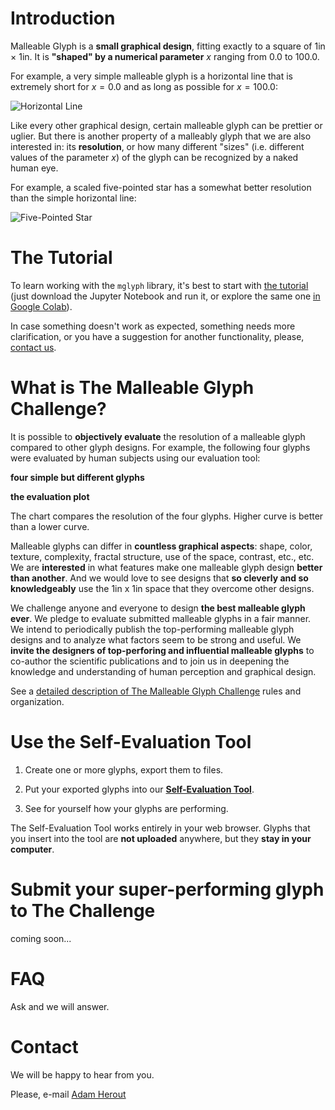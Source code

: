 # Introduction

Malleable Glyph is a **small graphical design**, fitting exactly to a square of 1in × 1in. It is **"shaped" by a numerical parameter** $x$ ranging from $0.0$ to $100.0$.

For example, a very simple malleable glyph is a horizontal line that is extremely short for $x=0.0$ and as long as possible for $x=100.0$:

![Horizontal Line](docs/images/simple-horizontal-line.png)

Like every other graphical design, certain malleable glyph can be prettier or uglier.  But there is another property of a malleably glyph that we are also interested in: its **resolution**, or how many different "sizes" (i.e. different values of the parameter $x$) of the glyph can be recognized by a naked human eye.

For example, a scaled five-pointed star has a somewhat better resolution than the simple horizontal line:

![Five-Pointed Star](docs/images/five-pointed-star.png)

# The Tutorial

To learn working with the `mglyph` library, it's best to start with [the tutorial](tutorials/mglyph&#32;tutorial.ipynb) (just download the Jupyter Notebook and run it, or explore the same one [in Google Colab](https://colab.research.google.com/drive/1eQmNN7cZu1zaxfHbRYQZ2t-C6E5R5P2W?usp=sharing)).

In case something doesn't work as expected, something needs more clarification, or you have a suggestion for another functionality, please, [contact us](https://www.fit.vut.cz/person/herout/).

# What is The Malleable Glyph Challenge?

It is possible to **objectively evaluate** the resolution of a malleable glyph compared to other glyph designs.  For example, the following four glyphs were evaluated by human subjects using our evaluation tool:

**four simple but different glyphs**

**the evaluation plot**

The chart compares the resolution of the four glyphs.  Higher curve is better than a lower curve.  

Malleable glyphs can differ in **countless graphical aspects**: shape, color, texture, complexity, fractal structure, use of the space, contrast, etc., etc.  We are **interested** in what features make one malleable glyph design **better than another**.  And we would love to see designs that **so cleverly and so knowledgeably** use the 1in x 1in space that they overcome other designs.

We challenge anyone and everyone to design **the best malleable glyph ever**.  We pledge to evaluate submitted malleable glyphs in a fair manner.  We intend to periodically publish the top-performing malleable glyph designs and to analyze what factors seem to be strong and useful.  We **invite the designers of top-perforing and influential malleable glyphs** to co-author the scientific publications and to join us in deepening the knowledge and understanding of human perception and graphical design.

See a [detailed description of The Malleable Glyph Challenge](docs/the-challenge.md) rules and organization.

# Use the Self-Evaluation Tool

1. Create one or more glyphs, export them to files. 

2. Put your exported glyphs into our **[Self-Evaluation Tool](https://tmgc.fit.vutbr.cz/self-eval/)**.

3. See for yourself how your glyphs are performing.

The Self-Evaluation Tool works entirely in your web browser. Glyphs that you insert into the tool are  **not uploaded** anywhere, but they **stay in your computer**.

# Submit your super-performing glyph to The Challenge

coming soon...

# FAQ

Ask and we will answer.

# Contact

We will be happy to hear from you.

Please, e-mail [Adam Herout](https://www.fit.vut.cz/person/herout/)
